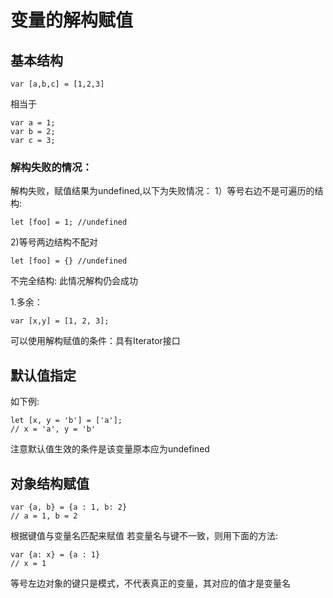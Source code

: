 # 变量的解构赋值

## 基本结构
```
var [a,b,c] = [1,2,3]
```
相当于
```
var a = 1;
var b = 2;
var c = 3;
```
### 解构失败的情况：
解构失败，赋值结果为undefined,以下为失败情况：
1）等号右边不是可遍历的结构:
```
let [foo] = 1; //undefined
```
2)等号两边结构不配对
```
let [foo] = {} //undefined
```

不完全结构:
此情况解构仍会成功

1.多余：
```
var [x,y] = [1, 2, 3];
```

可以使用解构赋值的条件：具有Iterator接口

## 默认值指定
如下例:
```
let [x, y = 'b'] = ['a'];
// x = 'a', y = 'b'
```
注意默认值生效的条件是该变量原本应为undefined

## 对象结构赋值
```
var {a, b} = {a : 1, b: 2}
// a = 1, b = 2
```
根据键值与变量名匹配来赋值
若变量名与键不一致，则用下面的方法:
```
var {a: x} = {a : 1}
// x = 1
```
等号左边对象的键只是模式，不代表真正的变量，其对应的值才是变量名

